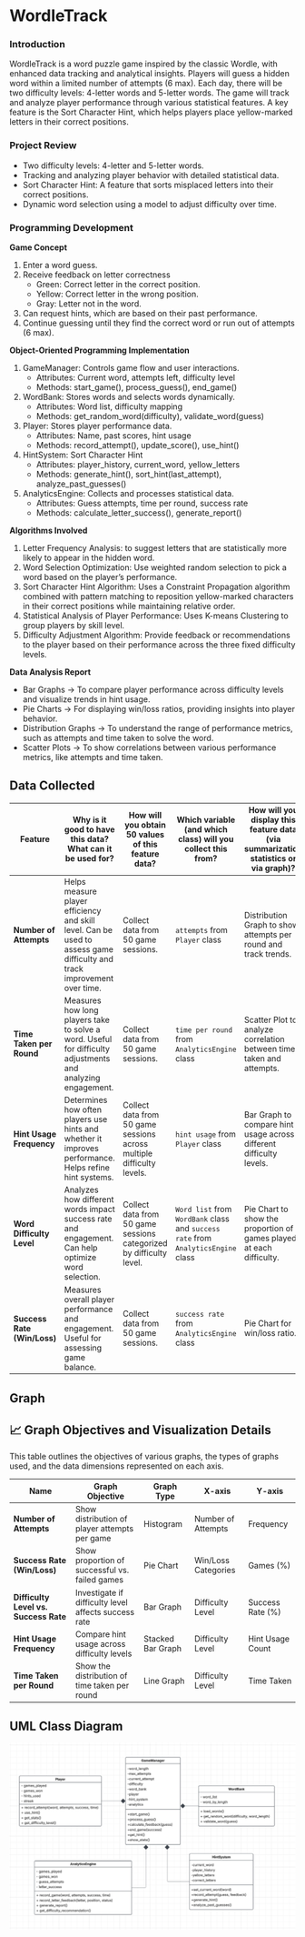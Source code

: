 # WordleTrack

### Introduction
WordleTrack is a word puzzle game inspired by the classic Wordle, with enhanced data tracking and analytical insights. Players will guess a hidden word within a limited number of attempts (6 max). Each day, there will be two difficulty levels: 4-letter words and 5-letter words.
The game will track and analyze player performance through various statistical features. A key feature is the Sort Character Hint, which helps players place yellow-marked letters in their correct positions.

### Project Review
- Two difficulty levels: 4-letter and 5-letter words.
- Tracking and analyzing player behavior with detailed statistical data.
- Sort Character Hint: A feature that sorts misplaced letters into their correct positions.
- Dynamic word selection using a model to adjust difficulty over time.

### Programming Development
**Game Concept**
1. Enter a word guess.
2. Receive feedback on letter correctness 
   - Green: Correct letter in the correct position.
   - Yellow: Correct letter in the wrong position.
   - Gray: Letter not in the word.
3. Can request hints, which are based on their past performance.
4. Continue guessing until they find the correct word or run out of attempts (6 max).

**Object-Oriented Programming Implementation**
1. GameManager: Controls game flow and user interactions.
    - Attributes: Current word, attempts left, difficulty level 
    - Methods: start_game(), process_guess(), end_game()
2. WordBank: Stores words and selects words dynamically.
   - Attributes: Word list, difficulty mapping
   - Methods: get_random_word(difficulty), validate_word(guess)
3. Player: Stores player performance data.
   - Attributes: Name, past scores, hint usage
   - Methods: record_attempt(), update_score(), use_hint()
4. HintSystem: Sort Character Hint
   - Attributes: player_history, current_word, yellow_letters
   - Methods: generate_hint(), sort_hint(last_attempt), analyze_past_guesses()
5. AnalyticsEngine: Collects and processes statistical data.
   - Attributes: Guess attempts, time per round, success rate
   - Methods: calculate_letter_success(), generate_report()

**Algorithms Involved**
1. Letter Frequency Analysis: to suggest letters that are statistically more likely to appear in the hidden word.
2. Word Selection Optimization: Use weighted random selection to pick a word based on the player’s performance.
3. Sort Character Hint Algorithm: Uses a Constraint Propagation algorithm combined with pattern matching to reposition yellow-marked characters in their correct positions while maintaining relative order.
4. Statistical Analysis of Player Performance: Uses K-means Clustering to group players by skill level.
5. Difficulty Adjustment Algorithm: Provide feedback or recommendations to the player based on their performance across the three fixed difficulty levels.

**Data Analysis Report**
- Bar Graphs → To compare player performance across difficulty levels and visualize trends in hint usage.
- Pie Charts → For displaying win/loss ratios, providing insights into player behavior.
- Distribution Graphs → To understand the range of performance metrics, such as attempts and time taken to solve the word.
- Scatter Plots → To show correlations between various performance metrics, like attempts and time taken.

## Data Collected

| **Feature**              | **Why is it good to have this data? What can it be used for?**                                                                 | **How will you obtain 50 values of this feature data?**                                | **Which variable (and which class) will you collect this from?**                              | **How will you display this feature data (via summarization statistics or via graph)?**                                                  |
|--------------------------|----------------------------------------------------------------------------------------------------------------------------------|------------------------------------------------------------------------------------------|------------------------------------------------------------------------------------------------|------------------------------------------------------------------------------------------------------------------------|
| **Number of Attempts**   | Helps measure player efficiency and skill level. Can be used to assess game difficulty and track improvement over time.         | Collect data from 50 game sessions.                                                     | `attempts` from `Player` class                                                                | Distribution Graph to show attempts per round and track trends.                                                      |
| **Time Taken per Round** | Measures how long players take to solve a word. Useful for difficulty adjustments and analyzing engagement.                     | Collect data from 50 game sessions.                                                     | `time per round` from `AnalyticsEngine` class                                                 | Scatter Plot to analyze correlation between time taken and attempts.                                                |
| **Hint Usage Frequency** | Determines how often players use hints and whether it improves performance. Helps refine hint systems.                          | Collect data from 50 game sessions across multiple difficulty levels.                   | `hint usage` from `Player` class                                                              | Bar Graph to compare hint usage across different difficulty levels.                                                  |
| **Word Difficulty Level**| Analyzes how different words impact success rate and engagement. Can help optimize word selection.                              | Collect data from 50 game sessions categorized by difficulty level.                     | `Word list` from `WordBank` class and `success rate` from `AnalyticsEngine` class             | Pie Chart to show the proportion of games played at each difficulty.                                                |
| **Success Rate (Win/Loss)** | Measures overall player performance and engagement. Useful for assessing game balance.                                     | Collect data from 50 game sessions.                                                     | `success rate` from `AnalyticsEngine` class                                                   | Pie Chart for win/loss ratio.                                                                                         |

## Graph

## 📈 Graph Objectives and Visualization Details

This table outlines the objectives of various graphs, the types of graphs used, and the data dimensions represented on each axis.

| **Name**                        | **Graph Objective**                                                | **Graph Type**        | **X-axis**               | **Y-axis**           |
|----------------------------------|---------------------------------------------------------------------|------------------------|--------------------------|----------------------|
| **Number of Attempts**           | Show distribution of player attempts per game                      | Histogram              | Number of Attempts       | Frequency            |
| **Success Rate (Win/Loss)**      | Show proportion of successful vs. failed games                     | Pie Chart              | Win/Loss Categories      | Games (%)            |
| **Difficulty Level vs. Success Rate** | Investigate if difficulty level affects success rate          | Bar Graph              | Difficulty Level         | Success Rate (%)     |
| **Hint Usage Frequency**         | Compare hint usage across difficulty levels                        | Stacked Bar Graph      | Difficulty Level         | Hint Usage Count     |
| **Time Taken per Round**         | Show the distribution of time taken per round                      | Line Graph             | Difficulty Level         | Time Taken           |

## UML Class Diagram
![image](screenshots/uml/uml_image.png)
